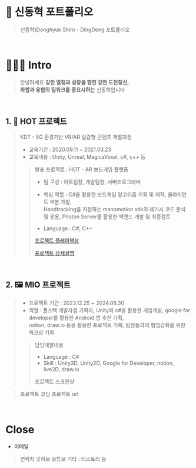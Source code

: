# 🎁 신동혁 포트폴리오

> 신동혁(Donghyuk Shin) - DingDong 포트폴리오

<br/>

# 👨🏻‍💻 Intro

> 안녕하세요 **강한 열정과 성장을 향한 강한 도전정신,<br /> 화합과 융합의 팀워크를 중요시하는** 신동혁입니다
 
<br />

## 1. 🎪 HOT 프로젝트
> KDT - 5G 환경기반 VR/AR 실감형 콘텐츠 개발과정
> 
> - 교육기간 : 2020.09.11 ~ 2021.03.23
> - 교육내용 : Unity, Unreal, MagicaVoxel, c#, c++ 등
>
>> 발표 프로젝트 : HOT - AR 보드게임 플랫폼
>> 
>> - 팀 구성 : 아트팀장, 개발팀장, 서버프로그래머
>> 
>> - 핵심 역할 : C#을 활용한 보드게임 알고리즘 기획 및 제작, 클라이언트 부분 개발,<br /> Handtracking을 지원하는 manomotion sdk의 레거시 코드 분석 및 응용, Photon Server를 활용한 백엔드 개발 및 최종검토
>> 
>> - Language : C#, C++
>> 
>> [프로젝트 플레이영상](https://www.youtube.com/watch?v=iOQJeQmtkO0)
>> 
>> [프로젝트 상세설명](https://github.com/bolpen96/MioProject)

<br />

## 2. 🖼 MIO 프로젝트

> - 프로젝트 기간 : 2023.12.25 ~ 2024.08.30 
> - 역할 : 풀스택 개발자겸 기획자, Unity와 c#을 활용한 게임개발, google for developer를 활용한 Android 앱 추친 기획, <br /> notion, draw.io 등을 활용한 프로젝트 기획, 팀원들과의 협업강화를 위한 워크샵 기획
> 
>> 담당개발내용
>> - Language : C#
>> - Skill : Unity3D, Unity2D, Google for Developer, notion, live2D, draw.io
>>
>> 프로젝트 스크린샷 <br />
>> 

> 프로젝트 코딩
> 프로젝트 url

<br />

# Close

- 이메일
> 연락처
> 깃허브
> 유튜브
> 기타 : 티스토리 등
